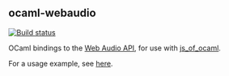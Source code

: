 ocaml-webaudio
--------------

[![Build status](https://travis-ci.org/johnelse/ocaml-webaudio.png?branch=master)](https://travis-ci.org/johnelse/ocaml-webaudio)

OCaml bindings to the
[Web Audio API](https://developer.mozilla.org/en-US/docs/Web/API/Web_Audio_API),
for use with [js_of_ocaml](https://github.com/ocsigen/js_of_ocaml).

For a usage example, see [here](https://github.com/johnelse/ocaml-webaudio-example).
